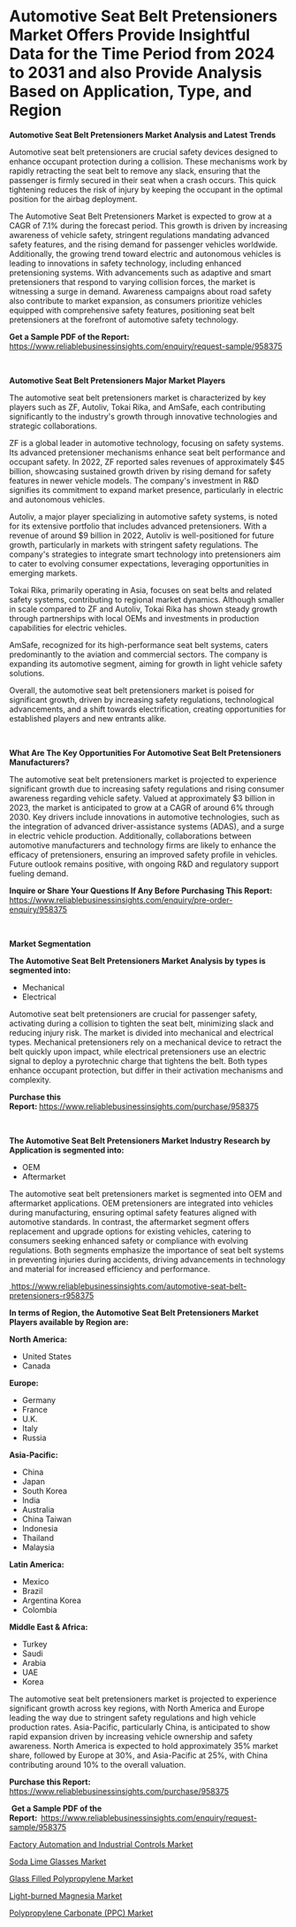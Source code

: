 <p><h1>Automotive Seat Belt Pretensioners Market Offers Provide Insightful Data for the Time Period from 2024 to 2031 and also Provide Analysis Based on Application, Type, and Region</h1></p><p><strong>Automotive Seat Belt Pretensioners Market Analysis and Latest Trends</strong></p>
<p><p>Automotive seat belt pretensioners are crucial safety devices designed to enhance occupant protection during a collision. These mechanisms work by rapidly retracting the seat belt to remove any slack, ensuring that the passenger is firmly secured in their seat when a crash occurs. This quick tightening reduces the risk of injury by keeping the occupant in the optimal position for the airbag deployment.</p><p>The Automotive Seat Belt Pretensioners Market is expected to grow at a CAGR of 7.1% during the forecast period. This growth is driven by increasing awareness of vehicle safety, stringent regulations mandating advanced safety features, and the rising demand for passenger vehicles worldwide. Additionally, the growing trend toward electric and autonomous vehicles is leading to innovations in safety technology, including enhanced pretensioning systems. With advancements such as adaptive and smart pretensioners that respond to varying collision forces, the market is witnessing a surge in demand. Awareness campaigns about road safety also contribute to market expansion, as consumers prioritize vehicles equipped with comprehensive safety features, positioning seat belt pretensioners at the forefront of automotive safety technology.</p></p>
<p><strong>Get a Sample PDF of the Report:&nbsp;</strong> <a href="https://www.reliablebusinessinsights.com/enquiry/request-sample/958375?utm_campaign=63&utm_medium=2&utm_source=Github&utm_content=ia&utm_term=03122024&utm_id=automotive-seat-belt-pretensioners">https://www.reliablebusinessinsights.com/enquiry/request-sample/958375</a></p>
<p>&nbsp;</p>
<p><strong>Automotive Seat Belt Pretensioners Major Market Players</strong></p>
<p><p>The automotive seat belt pretensioners market is characterized by key players such as ZF, Autoliv, Tokai Rika, and AmSafe, each contributing significantly to the industry's growth through innovative technologies and strategic collaborations.</p><p>ZF is a global leader in automotive technology, focusing on safety systems. Its advanced pretensioner mechanisms enhance seat belt performance and occupant safety. In 2022, ZF reported sales revenues of approximately $45 billion, showcasing sustained growth driven by rising demand for safety features in newer vehicle models. The company's investment in R&D signifies its commitment to expand market presence, particularly in electric and autonomous vehicles.</p><p>Autoliv, a major player specializing in automotive safety systems, is noted for its extensive portfolio that includes advanced pretensioners. With a revenue of around $9 billion in 2022, Autoliv is well-positioned for future growth, particularly in markets with stringent safety regulations. The company's strategies to integrate smart technology into pretensioners aim to cater to evolving consumer expectations, leveraging opportunities in emerging markets.</p><p>Tokai Rika, primarily operating in Asia, focuses on seat belts and related safety systems, contributing to regional market dynamics. Although smaller in scale compared to ZF and Autoliv, Tokai Rika has shown steady growth through partnerships with local OEMs and investments in production capabilities for electric vehicles.</p><p>AmSafe, recognized for its high-performance seat belt systems, caters predominantly to the aviation and commercial sectors. The company is expanding its automotive segment, aiming for growth in light vehicle safety solutions.</p><p>Overall, the automotive seat belt pretensioners market is poised for significant growth, driven by increasing safety regulations, technological advancements, and a shift towards electrification, creating opportunities for established players and new entrants alike.</p></p>
<p>&nbsp;</p>
<p><strong>What Are The Key Opportunities For Automotive Seat Belt Pretensioners Manufacturers?</strong></p>
<p><p>The automotive seat belt pretensioners market is projected to experience significant growth due to increasing safety regulations and rising consumer awareness regarding vehicle safety. Valued at approximately $3 billion in 2023, the market is anticipated to grow at a CAGR of around 6% through 2030. Key drivers include innovations in automotive technologies, such as the integration of advanced driver-assistance systems (ADAS), and a surge in electric vehicle production. Additionally, collaborations between automotive manufacturers and technology firms are likely to enhance the efficacy of pretensioners, ensuring an improved safety profile in vehicles. Future outlook remains positive, with ongoing R&D and regulatory support fueling demand.</p></p>
<p><strong>Inquire or Share Your Questions If Any Before Purchasing This Report:</strong> <a href="https://www.reliablebusinessinsights.com/enquiry/pre-order-enquiry/958375?utm_campaign=63&utm_medium=2&utm_source=Github&utm_content=ia&utm_term=03122024&utm_id=automotive-seat-belt-pretensioners">https://www.reliablebusinessinsights.com/enquiry/pre-order-enquiry/958375</a></p>
<p>&nbsp;</p>
<p><strong>Market Segmentation</strong></p>
<p><strong>The Automotive Seat Belt Pretensioners Market Analysis by types is segmented into:</strong></p>
<p><ul><li>Mechanical</li><li>Electrical</li></ul></p>
<p><p>Automotive seat belt pretensioners are crucial for passenger safety, activating during a collision to tighten the seat belt, minimizing slack and reducing injury risk. The market is divided into mechanical and electrical types. Mechanical pretensioners rely on a mechanical device to retract the belt quickly upon impact, while electrical pretensioners use an electric signal to deploy a pyrotechnic charge that tightens the belt. Both types enhance occupant protection, but differ in their activation mechanisms and complexity.</p></p>
<p><strong>Purchase this Report:&nbsp;</strong><a href="https://www.reliablebusinessinsights.com/purchase/958375?utm_campaign=63&utm_medium=2&utm_source=Github&utm_content=ia&utm_term=03122024&utm_id=automotive-seat-belt-pretensioners">https://www.reliablebusinessinsights.com/purchase/958375</a></p>
<p>&nbsp;</p>
<p><strong>The Automotive Seat Belt Pretensioners Market Industry Research by Application is segmented into:</strong></p>
<p><ul><li>OEM</li><li>Aftermarket</li></ul></p>
<p><p>The automotive seat belt pretensioners market is segmented into OEM and aftermarket applications. OEM pretensioners are integrated into vehicles during manufacturing, ensuring optimal safety features aligned with automotive standards. In contrast, the aftermarket segment offers replacement and upgrade options for existing vehicles, catering to consumers seeking enhanced safety or compliance with evolving regulations. Both segments emphasize the importance of seat belt systems in preventing injuries during accidents, driving advancements in technology and material for increased efficiency and performance.</p></p>
<p><a href="https://www.reliablebusinessinsights.com/automotive-seat-belt-pretensioners-r958375?utm_campaign=63&utm_medium=2&utm_source=Github&utm_content=ia&utm_term=03122024&utm_id=automotive-seat-belt-pretensioners">&nbsp;https://www.reliablebusinessinsights.com/automotive-seat-belt-pretensioners-r958375</a></p>
<p><strong>In terms of Region, the Automotive Seat Belt Pretensioners Market Players available by Region are:</strong></p>
<p>
    <p> <strong> North America: </strong>
        <ul>
            <li>United States</li>
            <li>Canada</li>
        </ul>
        </p> 
    <p> <strong> Europe: </strong>
        <ul>
            <li>Germany</li>
            <li>France</li>
            <li>U.K.</li>
            <li>Italy</li>
            <li>Russia</li>
        </ul>
        </p> 
    <p> <strong> Asia-Pacific: </strong>
        <ul>
            <li>China</li>
            <li>Japan</li>
            <li>South Korea</li>
            <li>India</li>
            <li>Australia</li>
            <li>China Taiwan</li>
            <li>Indonesia</li>
            <li>Thailand</li>
            <li>Malaysia</li>
        </ul>
        </p> 
    <p> <strong> Latin America: </strong>
        <ul>
            <li>Mexico</li>
            <li>Brazil</li>
            <li>Argentina Korea</li>
            <li>Colombia</li>
        </ul>
        </p> 
    <p> <strong> Middle East & Africa: </strong>
        <ul>
            <li>Turkey</li>
            <li>Saudi</li>
            <li>Arabia</li>
            <li>UAE</li>
            <li>Korea</li>
        </ul>
    </p>
    </p>
<p><p>The automotive seat belt pretensioners market is projected to experience significant growth across key regions, with North America and Europe leading the way due to stringent safety regulations and high vehicle production rates. Asia-Pacific, particularly China, is anticipated to show rapid expansion driven by increasing vehicle ownership and safety awareness. North America is expected to hold approximately 35% market share, followed by Europe at 30%, and Asia-Pacific at 25%, with China contributing around 10% to the overall valuation.</p></p>
<p><strong>Purchase this Report: </strong><a href="https://www.reliablebusinessinsights.com/purchase/958375?utm_campaign=63&utm_medium=2&utm_source=Github&utm_content=ia&utm_term=03122024&utm_id=automotive-seat-belt-pretensioners">https://www.reliablebusinessinsights.com/purchase/958375</a></p>
<p>&nbsp;<strong>Get a Sample PDF of the Report:&nbsp;&nbsp;</strong><a href="https://www.reliablebusinessinsights.com/enquiry/request-sample/958375?utm_campaign=63&utm_medium=2&utm_source=Github&utm_content=ia&utm_term=03122024&utm_id=automotive-seat-belt-pretensioners">https://www.reliablebusinessinsights.com/enquiry/request-sample/958375</a></p>
<p><strong></strong></p>
<p><p><a href="https://github.com/JubayerMia832/Market-Research-Report-List-1/blob/main/factory-automation-and-industrial-controls-market.md?utm_campaign=63&utm_medium=2&utm_source=Github&utm_content=ia&utm_term=03122024&utm_id=automotive-seat-belt-pretensioners">Factory Automation and Industrial Controls Market</a></p><p><a href="https://issuu.com/reportprime-2/docs/soda-lime-glasses-market-size-2030.pptx?utm_campaign=63&utm_medium=2&utm_source=Github&utm_content=ia&utm_term=03122024&utm_id=automotive-seat-belt-pretensioners">Soda Lime Glasses Market</a></p><p><a href="https://www.linkedin.com/pulse/glass-filled-polypropylene-market-strategic-insights-product-ttzve?utm_campaign=63&utm_medium=2&utm_source=Github&utm_content=ia&utm_term=03122024&utm_id=automotive-seat-belt-pretensioners">Glass Filled Polypropylene Market</a></p><p><a href="https://issuu.com/reportprime-2/docs/light-burned-magnesia-market-size-2030.pptx?utm_campaign=63&utm_medium=2&utm_source=Github&utm_content=ia&utm_term=03122024&utm_id=automotive-seat-belt-pretensioners">Light-burned Magnesia Market</a></p><p><a href="https://github.com/ygfu6u/Market-Research-Report-List-1/blob/main/polypropylene-carbonate-ppc-market.md?utm_campaign=63&utm_medium=2&utm_source=Github&utm_content=ia&utm_term=03122024&utm_id=automotive-seat-belt-pretensioners">Polypropylene Carbonate (PPC) Market</a></p></p>